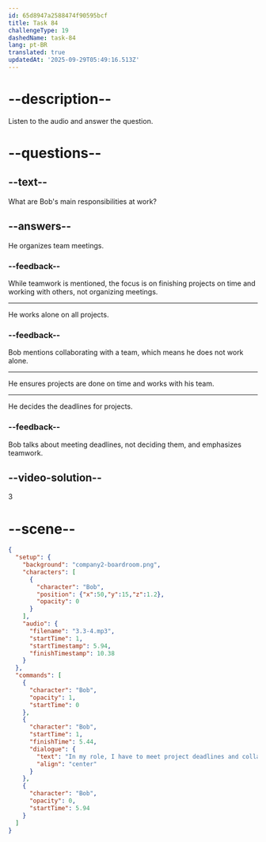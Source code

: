 ```yaml
---
id: 65d8947a2588474f90595bcf
title: Task 84
challengeType: 19
dashedName: task-84
lang: pt-BR
translated: true
updatedAt: '2025-09-29T05:49:16.513Z'
---
```


<!-- (Audio) Bob: In my role, I have to meet project deadlines and collaborate with the development team. -->

# --description--

Listen to the audio and answer the question.

# --questions--

## --text--

What are Bob's main responsibilities at work?

## --answers--

He organizes team meetings.

### --feedback--

While teamwork is mentioned, the focus is on finishing projects on time and working with others, not organizing meetings.

---

He works alone on all projects.

### --feedback--

Bob mentions collaborating with a team, which means he does not work alone.

---

He ensures projects are done on time and works with his team.

---

He decides the deadlines for projects.

### --feedback--

Bob talks about meeting deadlines, not deciding them, and emphasizes teamwork.

## --video-solution--

3

# --scene--

```json
{
  "setup": {
    "background": "company2-boardroom.png",
    "characters": [
      {
        "character": "Bob",
        "position": {"x":50,"y":15,"z":1.2},
        "opacity": 0
      }
    ],
    "audio": {
      "filename": "3.3-4.mp3",
      "startTime": 1,
      "startTimestamp": 5.94,
      "finishTimestamp": 10.38
    }
  },
  "commands": [
    {
      "character": "Bob",
      "opacity": 1,
      "startTime": 0
    },
    {
      "character": "Bob",
      "startTime": 1,
      "finishTime": 5.44,
      "dialogue": {
        "text": "In my role, I have to meet project deadlines and collaborate with the development team.",
        "align": "center"
      }
    },
    {
      "character": "Bob",
      "opacity": 0,
      "startTime": 5.94
    }
  ]
}
```
